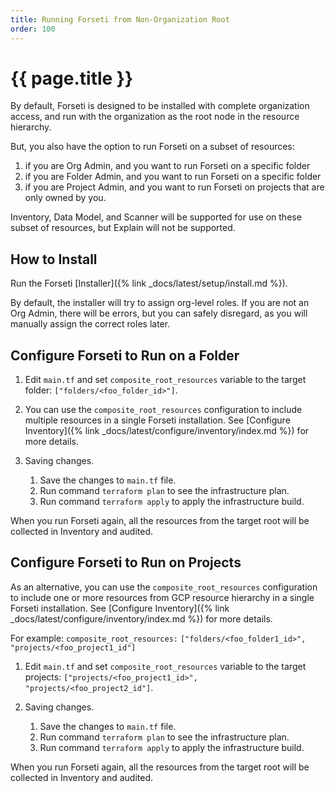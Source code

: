 ```yaml
---
title: Running Forseti from Non-Organization Root
order: 100
---
```


# {{ page.title }}

By default, Forseti is designed to be installed with complete
organization access, and run with the organization as the root node in the
resource hierarchy.

But, you also have the option to run Forseti on a subset of resources:
1. if you are Org Admin, and you want to run Forseti on a specific folder
1. if you are Folder Admin, and you want to run Forseti on a specific folder
1. if you are Project Admin, and you want to run Forseti on projects that are 
only owned by you.

Inventory, Data Model, and Scanner will be supported for use on these subset
of resources, but Explain will not be supported.

## How to Install

Run the Forseti [Installer]({% link _docs/latest/setup/install.md %}).

By default, the installer will try to assign org-level roles. If you are not
an Org Admin, there will be errors, but you can safely disregard, as you will
manually assign the correct roles later.

## Configure Forseti to Run on a Folder

1. Edit `main.tf` and set `composite_root_resources` variable to the target 
folder: `["folders/<foo_folder_id>"]`.

1. You can use the `composite_root_resources` configuration to include 
   multiple resources in a single Forseti installation. See [Configure Inventory]({% link _docs/latest/configure/inventory/index.md %})
   for more details.

1. Saving changes.
   1. Save the changes to `main.tf` file.
   1. Run command `terraform plan` to see the infrastructure plan. 
   1. Run command `terraform apply` to apply the infrastructure build.
   
When you run Forseti again, all the resources from the target root
will be collected in Inventory and audited.

## Configure Forseti to Run on Projects

As an alternative, you can use the `composite_root_resources` configuration to 
include one or more resources from GCP resource hierarchy in a single Forseti 
installation.
See [Configure Inventory]({% link _docs/latest/configure/inventory/index.md %})
for more details.

For example: `composite_root_resources:` `["folders/<foo_folder1_id>", "projects/<foo_project1_id"]`

1. Edit `main.tf` and set `composite_root_resources` variable to the target 
projects: `["projects/<foo_project1_id>", "projects/<foo_project2_id"]`.

1. Saving changes.
   1. Save the changes to `main.tf` file.
   1. Run command `terraform plan` to see the infrastructure plan. 
   1. Run command `terraform apply` to apply the infrastructure build.

When you run Forseti again, all the resources from the target root
will be collected in Inventory and audited.
